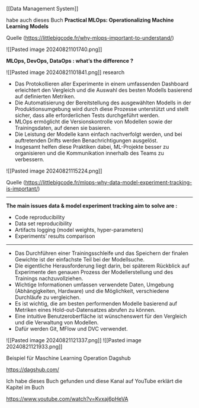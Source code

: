 [[Data Management System]]

habe auch dieses Buch **Practical MLOps: Operationalizing Machine Learning Models**
 
Quelle (https://littlebigcode.fr/why-mlops-important-to-understand/)

![[Pasted image 20240821101740.png]]

**MLOps, DevOps, DataOps : what’s the difference ?**

![[Pasted image 20240821101841.png]]
research 
- Das Protokollieren aller Experimente in einem umfassenden Dashboard erleichtert den Vergleich und die Auswahl des besten Modells basierend auf definierten Metriken.
- Die Automatisierung der Bereitstellung des ausgewählten Modells in der Produktionsumgebung wird durch diese Prozesse unterstützt und stellt sicher, dass alle erforderlichen Tests durchgeführt werden.
- MLOps ermöglicht die Versionskontrolle von Modellen sowie der Trainingsdaten, auf denen sie basieren.
- Die Leistung der Modelle kann einfach nachverfolgt werden, und bei auftretenden Drifts werden Benachrichtigungen ausgelöst.
- Insgesamt helfen diese Praktiken dabei, ML-Projekte besser zu organisieren und die Kommunikation innerhalb des Teams zu verbessern.


![[Pasted image 20240821115224.png]]

Quelle (https://littlebigcode.fr/mlops-why-data-model-experiment-tracking-is-important/)

--------------------------------------------------------------------------
**The main issues data & model experiment tracking aim to solve are :**
- Code reproducibility
- Data set reproducibility
- Artifacts logging (model weights, hyper-parameters)
- Experiments’ results comparison
----------------------------------------------------------------------------

- Das Durchführen einer Trainingsschleife und das Speichern der finalen Gewichte ist der einfachste Teil bei der Modellsuche.
- Die eigentliche Herausforderung liegt darin, bei späterem Rückblick auf Experimente den genauen Prozess der Modellerstellung und des Trainings nachzuvollziehen.
- Wichtige Informationen umfassen verwendete Daten, Umgebung (Abhängigkeiten, Hardware) und die Möglichkeit, verschiedene Durchläufe zu vergleichen.
- Es ist wichtig, die am besten performenden Modelle basierend auf Metriken eines Hold-out-Datensatzes abrufen zu können.
- Eine intuitive Benutzeroberfläche ist wünschenswert für den Vergleich und die Verwaltung von Modellen.
- Dafür werden Git, MFlow und DVC verwendet.

![[Pasted image 20240821121337.png]]
![[Pasted image 20240821121933.png]]


Beispiel für Maschine Learning Operation Dagshub  

https://dagshub.com/

Ich habe dieses Buch gefunden und diese Kanal auf YouTube erklärt die Kapitel im Buch 

https://www.youtube.com/watch?v=Kvxaj6pHeVA